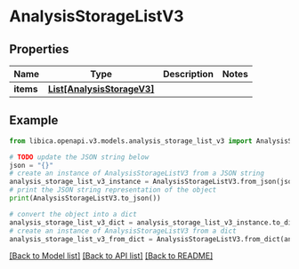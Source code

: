 # AnalysisStorageListV3


## Properties

Name | Type | Description | Notes
------------ | ------------- | ------------- | -------------
**items** | [**List[AnalysisStorageV3]**](AnalysisStorageV3.md) |  | 

## Example

```python
from libica.openapi.v3.models.analysis_storage_list_v3 import AnalysisStorageListV3

# TODO update the JSON string below
json = "{}"
# create an instance of AnalysisStorageListV3 from a JSON string
analysis_storage_list_v3_instance = AnalysisStorageListV3.from_json(json)
# print the JSON string representation of the object
print(AnalysisStorageListV3.to_json())

# convert the object into a dict
analysis_storage_list_v3_dict = analysis_storage_list_v3_instance.to_dict()
# create an instance of AnalysisStorageListV3 from a dict
analysis_storage_list_v3_from_dict = AnalysisStorageListV3.from_dict(analysis_storage_list_v3_dict)
```
[[Back to Model list]](../README.md#documentation-for-models) [[Back to API list]](../README.md#documentation-for-api-endpoints) [[Back to README]](../README.md)


